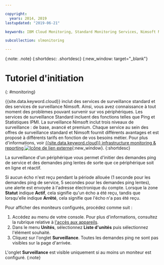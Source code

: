 ```yaml
---

copyright:
  years: 2014, 2019
lastupdated: "2019-06-21"

keywords: IBM Cloud Monitoring, Standard Monitoring Services, Nimsoft Monitoring

subcollection: slmonitoring

---
```


{:note: .note}
{:shortdesc: .shortdesc}
{:new_window: target="_blank"}

# Tutoriel d'initiation
{: #monitoring}

{{site.data.keyword.cloud}} inclut des services de surveillance standard et des services de surveillance Nimsoft. Ainsi, vous avez connaissance à tout moment des problèmes pouvant survenir sur vos périphériques. Les services de surveillance Standard incluent des fonctions telles que Ping et Statistiques IPMI. La surveillance Nimsoft inclut trois niveaux de surveillance : de base, avancé et premium. Chaque service au sein des offres de surveillance standard et Nimsoft fournit différents avantages et est proposé à différents tarifs en fonction de vos besoins métier. Pour plus d'informations, voir [{{site.data.keyword.cloud}} infrastructure monitoring & reporting ![Icône de lien externe](../../icons/launch-glyph.svg "Icône de lien externe")](https://www.ibm.com/cloud/infrastructure/monitoring){:new_window}.
{:shortdesc}

La surveillance d'un périphérique vous permet d'initier des demandes ping de service et des demandes ping lentes de sorte que ce périphérique soit en ligne et réactif.

Si aucun écho n'est reçu pendant la période allouée (1 seconde pour les demandes ping de service, 5 secondes pour les demandes ping lentes), une alerte est envoyée à
l'adresse électronique du compte. Lorsque la zone **Statut** indique **Actif**, cela signifie qu'un écho a été reçu, tandis que lorsqu'elle indique **Arrêté**, cela signifie que l'écho n'a pas été reçu.

Pour afficher des moniteurs configurés, procédez comme suit :

1. Accédez au menu de votre console. Pour plus d'informations, consultez la rubrique relative à [l'accès aux appareils](/docs/infrastructure/SLmonitoring?topic=virtual-servers-navigating-devices).
2. Dans le menu **Unités**, sélectionnez **Liste d'unités** puis sélectionnez l'élément souhaité.
3. Cliquez sur l'onglet **Surveillance**. Toutes les demandes ping ne sont pas visibles sur la page d'arrivée. 

L'onglet **Surveillance** est visible uniquement si au moins un moniteur est configuré.
{:note}

